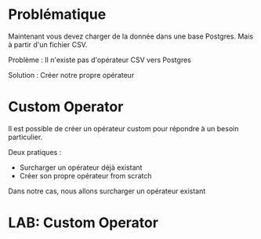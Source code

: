 # Problématique

Maintenant vous devez charger de la donnée dans une base Postgres.
Mais à partir d'un fichier CSV.

Problème : Il n'existe pas d'opérateur CSV vers Postgres

Solution : Créer notre propre opérateur

# Custom Operator

Il est possible de créer un opérateur custom pour répondre à un besoin particulier.

Deux pratiques :
- Surcharger un opérateur déjà existant
- Créer son propre opérateur from scratch

Dans notre cas, nous allons surcharger un opérateur existant

# LAB: Custom Operator

